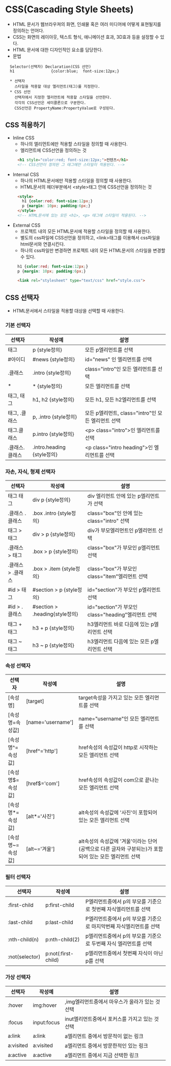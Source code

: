 # CSS(Cascading Style Sheets)

+ HTML 문서가 웹브라우져의 화면, 인쇄물 혹은 여러 미디어에 어떻게 표현될지를 정의하는 언어다.
+ CSS는 화면의 레이아웃, 텍스트 형식, 애니메이션 효과, 3D효과 등을 설정할 수 있다.
+ HTML 문서에 대한 디자인적인 요소를 담당한다.
+ 문법
```
  Selector(선택자)	Declaration(CSS 선언)
  h1                {color:blue;  font-size:12px;}

  * 선택자
    스타일을 적용할 대상 엘리먼트(태그)를 지정한다.
  * CSS 선언
    선택자에서 지정한 엘리먼트에 적용할 스타일을 선언한다.
    각각의 CSS선언은 세미콜론으로 구분한다.
    CSS선언은 PropertyName:PropertyValue로 구성된다.
```
## CSS 적용하기
+ Inline CSS
  + 하나의 엘리먼트에만 적용할 스타일을 정의할 때 사용한다.
  + 엘리먼트에 CSS선언을 정의하는 것
  ```html
    <h1 style="color:red; font-size:12px;">컨텐츠</h1>
    <!-- CSS선언이 정의된 그 태그에만 스타일이 적용된다. --> 
  ```
+ Internal CSS
  + 하나의 HTML문서에만 적용할 스타일을 정의할 때 사용한다.
  + HTML문서의 헤더부분에서 &lt;style&gt;태그 안에 CSS선언을 정의하는 것
  ```html
    <style>
      h1 {color:red; font-size:12px;}
      p {margin: 10px; padding:6px;}
    </style>
    <!-- HTML문서에 있는 모든 <h1>, <p> 태그에 스타일이 적용된다. -->
  ```
+ External CSS
  + 프로젝트 내의 모든 HTML문서에 적용할 스타일을 정의할 때 사용한다.
  + 별도의 css파일에 CSS선언을 정의하고, &lt;link&gt;태그를 이용해서 css파일을 html문서와 연결시킨다.
  + 하나의 css파일만 변경하면 프로젝트 내의 모든 HTML문서의 스타일을 변경할 수 있다.
  ```css
    h1 {color:red; font-size:12px;}
    p {margin: 10px; padding:6px;}
  ```
  ```html
    <link rel="stylesheet" type="text/css" href="style.css">
  ```

## CSS 선택자
+ HTML문서에서 스타일을 적용할 대상을 선택할 때 사용한다.
	
### 기본 선택자

|선택자|작성예|설명|
|---|---|---|
|태그|p {style정의}|모든 p엘리먼트를 선택|
|#아이디|#news {style정의}|id="news" 인 엘리먼트를 선택|
|.클래스|.intro {style정의}|class="intro"인 모든 엘리먼트를 선택|
|*|* {style정의}|모든 엘리먼트를 선택|
|태그, 태그|h1, h2 {style정의}|모든 h1, 모든 h2엘리먼트를 선택|
|태그, .클래스|p, .intro {style정의}|모든 p엘리먼트, class="intro"인 모든 엘리먼트 선택|
|태그.클래스|p.intro {style정의}|&lt;p&gt; class="intro">인 엘리먼트를 선택|
|.클래스.클래스|.intro.heading {style정의}|&lt;p class="intro heading"&gt;인 엘리먼트를 선택|
	
### 자손, 자식, 형제 선택자
|선택자|작성예|설명|
|---|---|---|
|태그 태그|div p {style정의}|div 엘리먼트 안에 있는 p엘리먼트가 선택|
|.클래스 .클래스|.box .intro {style정의}|class="box"인 안에 있는 class="intro" 선택|
|태그 > 태그|div > p {style정의}|div가 부모엘리먼트인 p엘리먼트 선택|
|.클래스 > 태그|.box > p {style정의}|class="box"가 부모인 p엘리먼트 선택|
|.클래스 > .클래스|.box > .item {style정의}|class="box"가 부모인 class="item"엘리먼트 선택|
|#id > 태그|#section > p {style정의}|id="section"가 부모인 p엘리먼트 선택|
|#id > .클래스|#section > .heading{style정의}|id="section"가 부모인 class="heading"엘리먼트 선택|
|태그 + 태그|h3 + p {style정의}	|h3엘리먼트 바로 다음에 있는 p엘리먼트 선택|
|태그 ~ 태그|h3 ~ p {style정의}|h3엘리먼트 다음에 있는 모든 p엘리먼트 선택|

### 속성 선택자
|선택자|작성예|설명|
|---|---|---|
|[속성명]|[target]|target속성을 가지고 있는 모든 엘리먼트를 선택|
|[속성명=속성값]|[name='username']|name="username"인 모든 엘리먼트를 선택|
|[속성명^=속성값]|[href^='http']|href속성의 속성값이 http로 시작하는 모든 엘리먼트 선택|
|[속성명$=속성값]|[href$='com']|href속성의 속성값이 com으로 끝나는 모든 엘리먼트 선택|
|[속성명*=속성값]|[alt*='사진']|alt속성의 속성값에 '사진'이 포함되어 있는 모든 엘리먼트 선택|
|[속성명~=속성값]|[alt~='겨울']|alt속성의 속성값에 '겨울'이라는 단어(공백으로 다른 글자와 구분되는)가 포함되어 있는 모든 엘리먼트 선택|

### 필터 선택자
|선택자|작성예|설명|
|---|---|---|
|:first-child|p:first-child|P엘리먼트중에서 p의 부모를 기준으로 첫번째 자식엘리먼트를 선택|
|:last-child|p:last-child|P엘리먼트중에서 p의 부모를 기준으로 마지막번째 자식엘리먼트를 선택|
|:nth-child(n)|p:nth-child(2)|p엘리먼트중에서 p의 부모를 기준으로 두번째 자식 엘리먼트를 선택|
|:not(selector)|p:not(:first-child)|p엘리먼트중에서 첫번째 자식이 아닌 p를 선택|

### 가상 선택자
|선택자|작성예|설명|
|---|---|---|
|:hover|img:hover|,img엘리먼트중에서 마우스가 올라가 있는 것 선택|
|:focus|input:focus|inut엘리먼트중에서 포커스를 가지고 있는 것 선택|
|a:link|a:link|a엘리먼트 중에서 방문적이 없는 링크|
|a:visited|a:visited|a엘리먼트 중에서 방문한적인 있는 링크|
|a:active|a:active|a엘리먼트 중에서 지금 선택한 링크|

